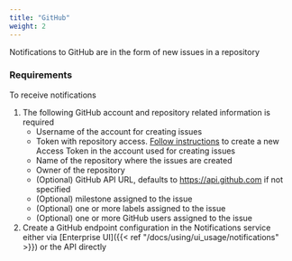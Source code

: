 ```yaml
---
title: "GitHub"
weight: 2
---
```


Notifications to GitHub are in the form of new issues in a repository

### Requirements

To receive notifications

1. The following GitHub account and repository related information is required
    * Username of the account for creating issues
    * Token with repository access. [Follow instructions](https://help.github.com/en/github/authenticating-to-github/creating-a-personal-access-token-for-the-command-line#creating-a-token) to create a new Access Token in the account used for creating issues
    * Name of the repository where the issues are created
    * Owner of the repository
    * (Optional) GitHub API URL, defaults to https://api.github.com if not specified
    * (Optional) milestone assigned to the issue
    * (Optional) one or more labels assigned to the issue
    * (Optional) one or more GitHub users assigned to the issue
2. Create a GitHub endpoint configuration in the Notifications service either via [Enterprise UI]({{< ref "/docs/using/ui_usage/notifications" >}}) or the API directly
